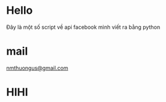 # Hello
Đây là một số script về api facebook mình viết ra bằng python 
# mail 
nmthuongus@gmail.com

# HIHI
